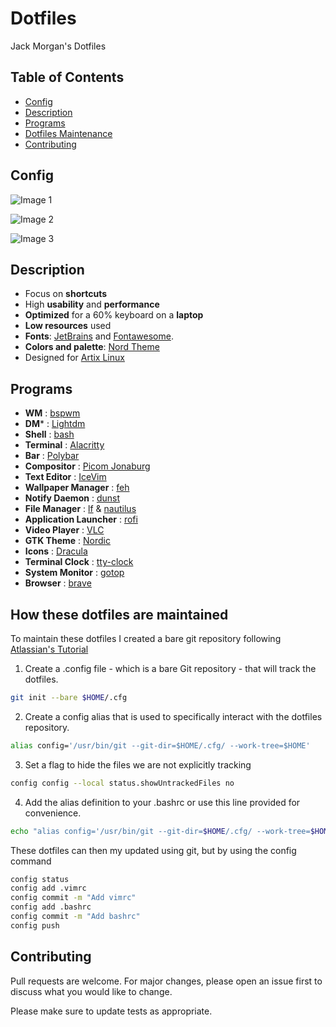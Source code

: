 
# Dotfiles

Jack Morgan's Dotfiles

## Table of Contents

- [Config](#config)
- [Description](#Description)
- [Programs](#Programs)
- [Dotfiles Maintenance](#How-these-dotfiles-are-maintained)
- [Contributing](#Contributing)

## Config

![Image 1](images/1.png)

![Image 2](images/2.png)

![Image 3](images/3.png)

## Description

* Focus on **shortcuts**
* High **usability** and **performance**
* **Optimized** for a 60% keyboard on a **laptop**
* **Low resources** used
* **Fonts**: [JetBrains](https://www.jetbrains.com/lp/mono/) and [Fontawesome](https://fontawesome.com/).
* **Colors and palette**: [Nord Theme](https://www.nordtheme.com/docs/colors-and-palettes)
* Designed for [Artix Linux](https://artixlinux.org/)

## Programs

- **WM**                            : [bspwm](https://github.com/baskerville/bspwm)
- **DM***                           : [Lightdm](https://wiki.archlinux.org/title/LightDM)
- **Shell**                         : [bash](https://wiki.archlinux.org/index.php/zsh)
- **Terminal**                      : [Alacritty](https://github.com/alacritty/alacritty)
- **Bar**                           : [Polybar](https://github.com/polybar/polybar)
- **Compositor**                    : [Picom Jonaburg](https://aur.archlinux.org/packages/picom-jonaburg-git/)
- **Text Editor**                   : [IceVim](https://github.com/jackm245/IceVim)
- **Wallpaper Manager**             : [feh](https://feh.finalrewind.org/)
- **Notify Daemon**                 : [dunst](https://wiki.archlinux.org/index.php/Dunst)
- **File Manager**                  : [lf](https://github.com/gokcehan/lf) & [nautilus](https://wiki.archlinux.org/title/GNOME/Files)
- **Application Launcher**          : [rofi](https://github.com/davatorium/rofi)
- **Video Player**                  : [VLC](https://www.videolan.org/)
- **GTK Theme**                            : [Nordic](https://github.com/EliverLara/Nordic)
- **Icons**                            : [Dracula](https://draculatheme.com/gtk)
- **Terminal Clock**                            : [tty-clock](https://github.com/xorg62/tty-clock)
- **System Monitor**                            : [gotop](https://github.com/cjbassi/gotop)
- **Browser**                            : [brave](https://brave.com/)

## How these dotfiles are maintained

To maintain these dotfiles I created a bare git repository following [Atlassian's Tutorial](https://www.atlassian.com/git/tutorials/dotfiles)

1. Create a .config file - which is a bare Git repository - that will track the dotfiles.
```bash
git init --bare $HOME/.cfg
```
2. Create a config alias that is used to specifically interact with the dotfiles repository.
```bash
alias config='/usr/bin/git --git-dir=$HOME/.cfg/ --work-tree=$HOME'
```
3. Set a flag to hide the files we are not explicitly tracking
```bash
config config --local status.showUntrackedFiles no
```
4. Add the alias definition to your .bashrc or use this line provided for convenience.
```bash
echo "alias config='/usr/bin/git --git-dir=$HOME/.cfg/ --work-tree=$HOME'" >> $HOME/.bashrc
```
These dotfiles can then my updated using git, but by using the config command
```bash
config status
config add .vimrc
config commit -m "Add vimrc"
config add .bashrc
config commit -m "Add bashrc"
config push
```


## Contributing
Pull requests are welcome. For major changes, please open an issue first to discuss what you would like to change.

Please make sure to update tests as appropriate.

